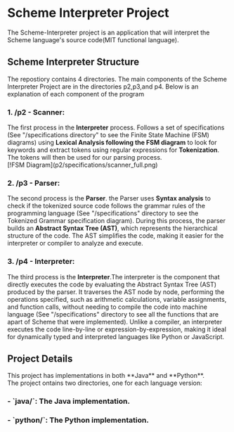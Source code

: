 <h1>Scheme Interpreter Project</h1>
The Scheme-Interpreter project is an application that will interpret the Scheme language's source code(MIT functional language). <br>

<h2>Scheme Interpreter Structure</h2> 
The repostiory contains 4 directories. The main components of the Scheme Interpreter Project are in the directories p2,p3,and p4. Below is an explanation of each component of the program<br>
<h3>1. /p2 - Scanner: </h3>
The first process in the <b>Interpreter</b> process. Follows a set of specifications (See "/specifications directory" to see the Finite State Machine (FSM) diagrams) using <b>Lexical Analysis following the FSM diagram</b> to look for keywords and extract tokens using regular expressions for <b>Tokenization</b>. The tokens will then be used for our parsing process. <br>
[!FSM Diagram](p2/specifications/scanner_full.png)
<h3>2. /p3 - Parser:</h3> The second process is the <b>Parser</b>. the Parser uses <b>Syntax analysis</b> to check if the tokenized source code follows the grammar rules of the programming language (See "/specifications" directory to see the Tokenized Grammar specification diagram). During this process, the parser builds an <b>Abstract Syntax Tree (AST)</b>, which represents the hierarchical structure of the code. The AST simplifies the code, making it easier for the interpreter or compiler to analyze and execute.
<h3>3. /p4 - Interpreter:</h3> The third process is the <b>Interpreter</b>.The interpreter is the component that directly executes the code by evaluating the Abstract Syntax Tree (AST) produced by the parser. It traverses the AST node by node, performing the operations specified, such as arithmetic calculations, variable assignments, and function calls, without needing to compile the code into machine language (See "/specifications" directory to see all the functions that are apart of Scheme that were implemented). Unlike a compiler, an interpreter executes the code line-by-line or expression-by-expression, making it ideal for dynamically typed and interpreted languages like Python or JavaScript.

<h2> Project Details</h2>
This project has implementations in both **Java** and **Python**.  <br>
The project ontains two directories, one for each language version: <br>
<h3>- `java/`: The Java implementation.</h3>
<h3>- `python/`: The Python implementation.</h3>

